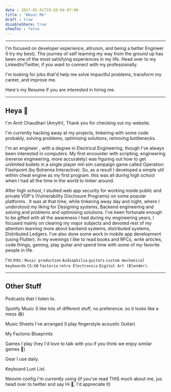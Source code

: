 ```yaml
---
date : 2017-02-01T19:20:04-07:00
title : "About Me"
draft : true
disableShare: true
showToc : false
---
```


---

I'm focused on developer experience, altruism, and being a better Engineer (I try my best). The journey of self learning my way from the ground up has been one of the most satisfying experiences in my life. Head over to my LinkedIn/Twitter, if you want to connect with my professionally.

I'm looking for jobs that'd help me solve impactful problems, transform my career, and improve me.

Here's my Resume if you are interested in hiring me.

---

## Heya 👋
I'm Amit Chaudhari (Amyth), Thank you for checking out my website.

I'm currently hacking away at my projects, tinkering with some code probably, solving problems, optimising solutions, removing bottlenecks.

I'm an engineer , with a degree in Electrical Engineering, though I've always been interested in computers.
My first encounter with scripting, engineering (reverse engineering, more accurately) was figuring out how to get unlimited bullets in a single player mil-sim campaign game called Operation Flashpoint (by Bohemia Interactive).
So, as a result I developed a simple util within cheat engine as my first program. this was all during high school when I had all the time in the world to tinker around.

After high school, 
I studied web app security for working inside public and private VDP's (Vulnerability Disclosure Programs) on some popular platforms .
It was at that time, while tinkering away day and night, where I understood my liking for Designing systems, Backend engineering and solving and problems and optimising solutions.
I've been fortunate enough to be gifted with all the awareness I had during my engineering years, I focused mainly on clearing my major subjects and devoted rest of my attention learning more about backend systems, distributed systems, Distributed Ledgers.
I've also done some work in mobile app development (using Flutter).
In my evenings I like to read books and RFCs, write articles, code things, gaming, play guitar and spend time with some of my favorite people in life.

I'm into : 
`Music production` `Audiophilia` `guitars` `custom mechanical keyboards` `CS:GO` `factorio` `retro Electronics` `Digital Art (Blender)`. 

---

## Other Stuff

Podcasts that I listen to.

Spotify Music (I like lots of different stuff, no preference. so it looks like a mess 😅) 

Music Sheets I've arranged (I play fingerstyle acoustic Guitar)

My Factorio Blueprints

Games I play (hey I'd love to talk with you if you think we enjoy similar games 💜)

Gear I use daily.

Keyboard Lust List.

Neovim config I'm currently using
(if you've read THIS much about me, jus head over to twitter and say Hi 👋, I'd appreciate it)



